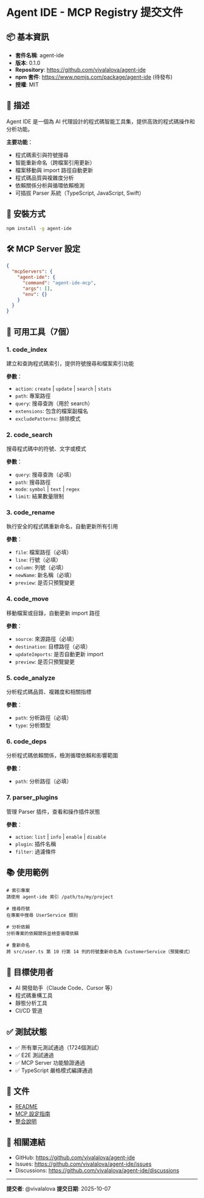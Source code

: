 # Agent IDE - MCP Registry 提交文件

## 📦 基本資訊

- **套件名稱**: agent-ide
- **版本**: 0.1.0
- **Repository**: https://github.com/vivalalova/agent-ide
- **npm 套件**: https://www.npmjs.com/package/agent-ide (待發布)
- **授權**: MIT

## 📝 描述

Agent IDE 是一個為 AI 代理設計的程式碼智能工具集，提供高效的程式碼操作和分析功能。

**主要功能**：
- 程式碼索引與符號搜尋
- 智能重新命名（跨檔案引用更新）
- 檔案移動與 import 路徑自動更新
- 程式碼品質與複雜度分析
- 依賴關係分析與循環依賴檢測
- 可插拔 Parser 系統（TypeScript, JavaScript, Swift）

## 🔧 安裝方式

```bash
npm install -g agent-ide
```

## 🛠️ MCP Server 設定

```json
{
  "mcpServers": {
    "agent-ide": {
      "command": "agent-ide-mcp",
      "args": [],
      "env": {}
    }
  }
}
```

## 🎯 可用工具（7個）

### 1. code_index
建立和查詢程式碼索引，提供符號搜尋和檔案索引功能

**參數**：
- `action`: `create` | `update` | `search` | `stats`
- `path`: 專案路徑
- `query`: 搜尋查詢（用於 search）
- `extensions`: 包含的檔案副檔名
- `excludePatterns`: 排除模式

### 2. code_search
搜尋程式碼中的符號、文字或模式

**參數**：
- `query`: 搜尋查詢（必填）
- `path`: 搜尋路徑
- `mode`: `symbol` | `text` | `regex`
- `limit`: 結果數量限制

### 3. code_rename
執行安全的程式碼重新命名，自動更新所有引用

**參數**：
- `file`: 檔案路徑（必填）
- `line`: 行號（必填）
- `column`: 列號（必填）
- `newName`: 新名稱（必填）
- `preview`: 是否只預覽變更

### 4. code_move
移動檔案或目錄，自動更新 import 路徑

**參數**：
- `source`: 來源路徑（必填）
- `destination`: 目標路徑（必填）
- `updateImports`: 是否自動更新 import
- `preview`: 是否只預覽變更

### 5. code_analyze
分析程式碼品質、複雜度和相關指標

**參數**：
- `path`: 分析路徑（必填）
- `type`: 分析類型

### 6. code_deps
分析程式碼依賴關係，檢測循環依賴和影響範圍

**參數**：
- `path`: 分析路徑（必填）

### 7. parser_plugins
管理 Parser 插件，查看和操作插件狀態

**參數**：
- `action`: `list` | `info` | `enable` | `disable`
- `plugin`: 插件名稱
- `filter`: 過濾條件

## 📚 使用範例

```
# 索引專案
請使用 agent-ide 索引 /path/to/my/project

# 搜尋符號
在專案中搜尋 UserService 類別

# 分析依賴
分析專案的依賴關係並檢查循環依賴

# 重新命名
將 src/user.ts 第 10 行第 14 列的符號重新命名為 CustomerService（預覽模式）
```

## 🎯 目標使用者

- AI 開發助手（Claude Code、Cursor 等）
- 程式碼重構工具
- 靜態分析工具
- CI/CD 管道

## ✅ 測試狀態

- ✅ 所有單元測試通過（1724個測試）
- ✅ E2E 測試通過
- ✅ MCP Server 功能驗證通過
- ✅ TypeScript 嚴格模式編譯通過

## 📖 文件

- [README](https://github.com/vivalalova/agent-ide/blob/main/README.md)
- [MCP 設定指南](https://github.com/vivalalova/agent-ide/blob/main/MCP_SETUP.md)
- [整合說明](https://github.com/vivalalova/agent-ide/blob/main/CLAUDE_CODE_INTEGRATION.md)

## 🔗 相關連結

- GitHub: https://github.com/vivalalova/agent-ide
- Issues: https://github.com/vivalalova/agent-ide/issues
- Discussions: https://github.com/vivalalova/agent-ide/discussions

---

**提交者**: @vivalalova
**提交日期**: 2025-10-07

